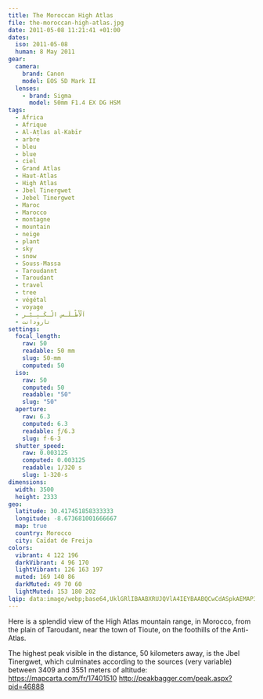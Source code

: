 ```yaml
---
title: The Moroccan High Atlas
file: the-moroccan-high-atlas.jpg
date: 2011-05-08 11:21:41 +01:00
dates:
  iso: 2011-05-08
  human: 8 May 2011
gear:
  camera:
    brand: Canon
    model: EOS 5D Mark II
  lenses:
    - brand: Sigma
      model: 50mm F1.4 EX DG HSM
tags:
  - Africa
  - Afrique
  - Al-Aṭlas al-Kabīr
  - arbre
  - bleu
  - blue
  - ciel
  - Grand Atlas
  - Haut-Atlas
  - High Atlas
  - Jbel Tinergwet
  - Jebel Tinergwet
  - Maroc
  - Marocco
  - montagne
  - mountain
  - neige
  - plant
  - sky
  - snow
  - Souss-Massa
  - Taroudannt
  - Taroudant
  - travel
  - tree
  - végétal
  - voyage
  - اَلْأَطْـلَـس الْـكَـبِـيْـر
  - تارودانت
settings:
  focal_length:
    raw: 50
    readable: 50 mm
    slug: 50-mm
    computed: 50
  iso:
    raw: 50
    computed: 50
    readable: "50"
    slug: "50"
  aperture:
    raw: 6.3
    computed: 6.3
    readable: ƒ/6.3
    slug: f-6-3
  shutter_speed:
    raw: 0.003125
    computed: 0.003125
    readable: 1/320 s
    slug: 1-320-s
dimensions:
  width: 3500
  height: 2333
geo:
  latitude: 30.417451858333333
  longitude: -8.673681001666667
  map: true
  country: Morocco
  city: Caïdat de Freija
colors:
  vibrant: 4 122 196
  darkVibrant: 4 96 170
  lightVibrant: 126 163 197
  muted: 169 140 86
  darkMuted: 49 70 60
  lightMuted: 153 180 202
lqip: data:image/webp;base64,UklGRlIBAABXRUJQVlA4IEYBAABQCwCdASpkAEMAP3GmzF00v725rbIrM/AuCUAZE2oIBPYp046XOjgfcwnmwQYntXQLcONbrgwNLisMRyuwvtfeEYCfPDIN77PQfebb9BiZLGtXamd9LNtC/hSevkD6aCxHGAAA+de7BbdjjkhRFCg61I1ZKVoDUVuP7X2GOph0T0aUmKpJnd4T51EFeF1AOzCZnDCzc/VDmQttMm4i5b1ZsNWOrgcWiOlPWOjJ5d+Paj/isbVXLuRQ3taciZDwoFvXWrrycKmLVnuUSHnNEnPYDwTbHG844Ntku5/1UWDjwrVyYYGjcdwQAHvnAXRrbUYJ0RMZ+5TmbA9LD83y7xXzbD65gjb1Kvjo6FiVw4lZVG05glmLE2x39GvjksOXmW9EZ9Zc71rKvpR3I4OxDyKHlmzvzeZGR8eI8AZ6ZWTmmsV7wIAAAA==
---
```


Here is a splendid view of the High Atlas mountain range, in Morocco, from the plain of Taroudant, near the town of Tioute, on the foothills of the Anti-Atlas.

The highest peak visible in the distance, 50 kilometers away, is the Jbel Tinergwet, which culminates according to the sources (very variable) between 3409 and 3551 meters of altitude: https://mapcarta.com/fr/17401510 http://peakbagger.com/peak.aspx?pid=46888
